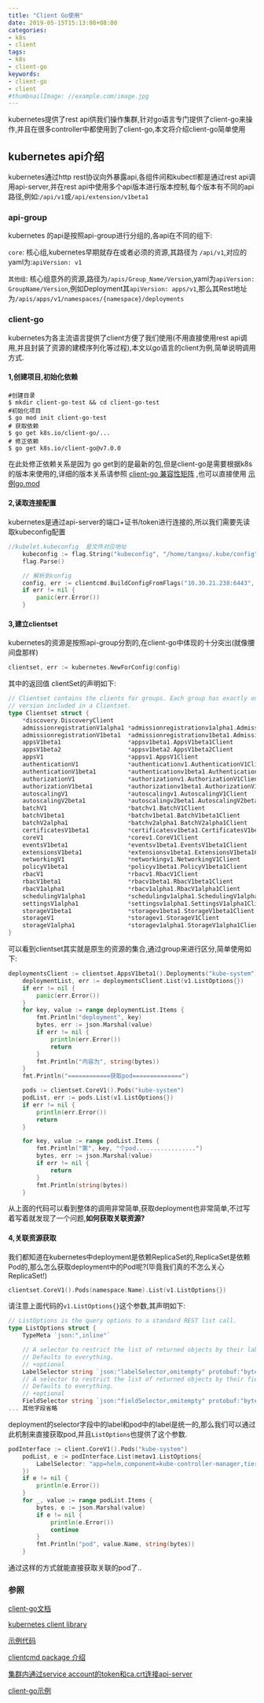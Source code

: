 ```yaml
---
title: "Client Go使用"
date: 2019-05-15T15:13:08+08:00
categories:
- k8s
- client
tags:
- k8s
- client-go
keywords:
- client-go
- client
#thumbnailImage: //example.com/image.jpg
---
```


kubernetes提供了rest api供我们操作集群,针对go语言专门提供了client-go来操作,并且在很多controller中都使用到了client-go,本文将介绍client-go简单使用

<!--more-->

## kubernetes api介绍

kubernetes通过http rest协议向外暴露api,各组件间和kubectl都是通过rest api调用api-server,并在rest api中使用多个api版本进行版本控制,每个版本有不同的api路径,例如:`/api/v1`或`/api/extension/v1beta1`

### api-group

kubernetes 的api是按照api-group进行分组的,各api在不同的组下:

`core`: 核心组,kubernetes早期就存在或者必须的资源,其路径为 `/api/v1`,对应的yaml为:`apiVersion: v1`

 `其他组`: 核心组意外的资源,路径为`/apis/Group_Name/Version`,yaml为`apiVersion: GroupName/Version`,例如Deployment其`apiVersion: apps/v1`,那么其Rest地址为`/apis/apps/v1/namespaces/{namespace}/deployments`

### client-go

kubernetes为各主流语言提供了client方便了我们使用(不用直接使用rest api调用,并且封装了资源的建模序列化等过程),本文以go语言的client为例,简单说明调用方式.

#### 1,创建项目,初始化依赖

```shell
#创建目录
$ mkdir client-go-test && cd client-go-test
#初始化项目
$ go mod init client-go-test
# 获取依赖
$ go get k8s.io/client-go/...
# 修正依赖
$ go get k8s.io/client-go@v7.0.0
```

在此处修正依赖关系是因为 go get到的是最新的包,但是client-go是需要根据k8s的版本来使用的,详细的版本关系请参照 [client-go 兼容性矩阵](https://github.com/kubernetes/client-go/#compatibility-matrix) ,也可以直接使用 [示例go.mod](https://github.com/tangxusc/k8s-client-go-demo/blob/master/go.mod)

#### 2,读取连接配置

kubernetes是通过api-server的端口+证书/token进行连接的,所以我们需要先读取kubeconfig配置

```go
//kubelet.kubeconfig  是文件对应地址
	kubeconfig := flag.String("kubeconfig", "/home/tangxu/.kube/config", "(optional) absolute path to the kubeconfig file")
	flag.Parse()

	// 解析到config
	config, err := clientcmd.BuildConfigFromFlags("10.30.21.238:6443", *kubeconfig)
	if err != nil {
		panic(err.Error())
	}
```

#### 3,建立clientset

kubernetes的资源是按照api-group分割的,在client-go中体现的十分突出(就像腰间盘那样)

```go
clientset, err := kubernetes.NewForConfig(config)
```

其中的返回值 clientSet的声明如下:

```go
// Clientset contains the clients for groups. Each group has exactly one
// version included in a Clientset.
type Clientset struct {
	*discovery.DiscoveryClient
	admissionregistrationV1alpha1 *admissionregistrationv1alpha1.AdmissionregistrationV1alpha1Client
	admissionregistrationV1beta1  *admissionregistrationv1beta1.AdmissionregistrationV1beta1Client
	appsV1beta1                   *appsv1beta1.AppsV1beta1Client
	appsV1beta2                   *appsv1beta2.AppsV1beta2Client
	appsV1                        *appsv1.AppsV1Client
	authenticationV1              *authenticationv1.AuthenticationV1Client
	authenticationV1beta1         *authenticationv1beta1.AuthenticationV1beta1Client
	authorizationV1               *authorizationv1.AuthorizationV1Client
	authorizationV1beta1          *authorizationv1beta1.AuthorizationV1beta1Client
	autoscalingV1                 *autoscalingv1.AutoscalingV1Client
	autoscalingV2beta1            *autoscalingv2beta1.AutoscalingV2beta1Client
	batchV1                       *batchv1.BatchV1Client
	batchV1beta1                  *batchv1beta1.BatchV1beta1Client
	batchV2alpha1                 *batchv2alpha1.BatchV2alpha1Client
	certificatesV1beta1           *certificatesv1beta1.CertificatesV1beta1Client
	coreV1                        *corev1.CoreV1Client
	eventsV1beta1                 *eventsv1beta1.EventsV1beta1Client
	extensionsV1beta1             *extensionsv1beta1.ExtensionsV1beta1Client
	networkingV1                  *networkingv1.NetworkingV1Client
	policyV1beta1                 *policyv1beta1.PolicyV1beta1Client
	rbacV1                        *rbacv1.RbacV1Client
	rbacV1beta1                   *rbacv1beta1.RbacV1beta1Client
	rbacV1alpha1                  *rbacv1alpha1.RbacV1alpha1Client
	schedulingV1alpha1            *schedulingv1alpha1.SchedulingV1alpha1Client
	settingsV1alpha1              *settingsv1alpha1.SettingsV1alpha1Client
	storageV1beta1                *storagev1beta1.StorageV1beta1Client
	storageV1                     *storagev1.StorageV1Client
	storageV1alpha1               *storagev1alpha1.StorageV1alpha1Client
}
```

可以看到clientset其实就是原生的资源的集合,通过group来进行区分,简单使用如下:

```go
deploymentsClient := clientset.AppsV1beta1().Deployments("kube-system")
	deploymentList, err := deploymentsClient.List(v1.ListOptions{})
	if err != nil {
		panic(err.Error())
	}
	for key, value := range deploymentList.Items {
		fmt.Println("deployment", key)
		bytes, err := json.Marshal(value)
		if err != nil {
			println(err.Error())
			return
		}
		fmt.Println("内容为", string(bytes))
	}
	fmt.Println("============获取pod==============")

	pods := clientset.CoreV1().Pods("kube-system")
	podList, err := pods.List(v1.ListOptions{})
	if err != nil {
		println(err.Error())
		return
	}

	for key, value := range podList.Items {
		fmt.Println("第", key, "个pod.................")
		bytes, err := json.Marshal(value)
		if err != nil {
			return
		}
		fmt.Println(string(bytes))
	}
```

从上面的代码可以看到整体的调用非常简单,获取deployment也非常简单,不过写着写着就发现了一个问题,**如何获取关联资源?**

#### 4,关联资源获取

我们都知道在kubernetes中deployment是依赖ReplicaSet的,ReplicaSet是依赖Pod的,那么怎么获取deployment中的Pod呢?(毕竟我们真的不怎么关心ReplicaSet!)

```go
clientset.CoreV1().Pods(namespace.Name).List(v1.ListOptions{})
```

请注意上面代码的`v1.ListOptions{}`这个参数,其声明如下:

```go
// ListOptions is the query options to a standard REST list call.
type ListOptions struct {
	TypeMeta `json:",inline"`

	// A selector to restrict the list of returned objects by their labels.
	// Defaults to everything.
	// +optional
	LabelSelector string `json:"labelSelector,omitempty" protobuf:"bytes,1,opt,name=labelSelector"`
	// A selector to restrict the list of returned objects by their fields.
	// Defaults to everything.
	// +optional
	FieldSelector string `json:"fieldSelector,omitempty" protobuf:"bytes,2,opt,name=fieldSelector"`
... 其他字段省略
```

deployment的selector字段中的label和pod中的label是统一的,那么我们可以通过此机制来直接获取pod,并且`ListOptions`也提供了这个参数.

```go
podInterface := client.CoreV1().Pods("kube-system")
	podList, e := podInterface.List(metav1.ListOptions{
		LabelSelector: "app=helm,component=kube-controller-manager,tier=control-plane",
	})
	if e != nil {
		println(e.Error())
	}
	for _, value := range podList.Items {
		bytes, e := json.Marshal(value)
		if e != nil {
			println(e.Error())
			continue
		}
		fmt.Println("pod", value.Name, string(bytes))
	}
```

通过这样的方式就能直接获取关联的pod了..

### 参照

[client-go文档](https://godoc.org/k8s.io/client-go)

[kubernetes client library](https://kubernetes.io/docs/reference/using-api/client-libraries/)

[示例代码](https://github.com/tangxusc/k8s-client-go-demo/blob/master/cluster_info_test.go)

[clientcmd package 介绍](https://godoc.org/k8s.io/client-go/tools/clientcmd)

[集群内通过service account的token和ca.crt连接api-server](https://github.com/kubernetes/client-go/blob/master/examples/in-cluster-client-configuration/main.go)

[client-go示例](https://github.com/kubernetes/client-go/blob/master/examples)

